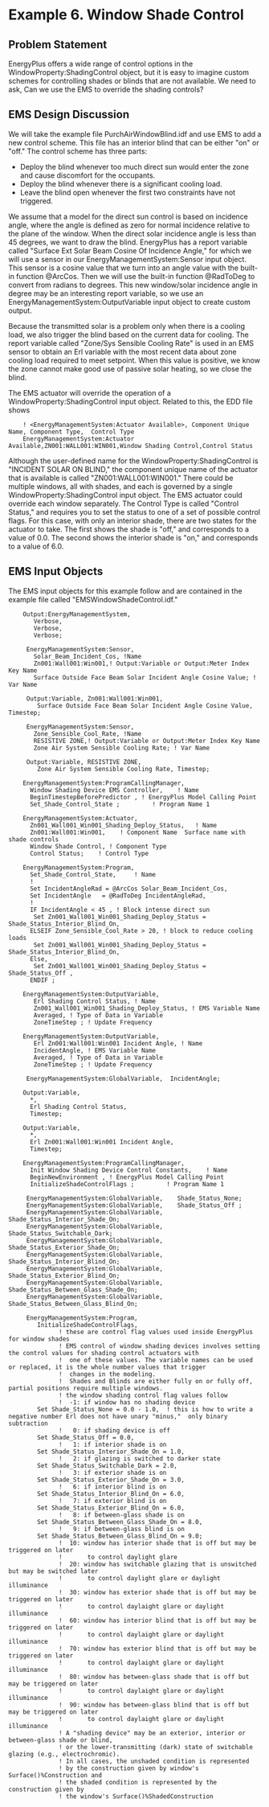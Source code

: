 # Example 6. Window Shade Control

## Problem Statement

EnergyPlus offers a wide range of control options in the WindowProperty:ShadingControl object, but it is easy to imagine custom schemes for controlling shades or blinds that are not available. We need to ask, Can we use the EMS to override the shading controls?

## EMS Design Discussion

We will take the example file PurchAirWindowBlind.idf and use EMS to add a new control scheme. This file has an interior blind that can be either "on" or "off."  The control scheme has three parts:

- Deploy the blind whenever too much direct sun would enter the zone and cause discomfort for the occupants.
- Deploy the blind whenever there is a significant cooling load.
- Leave the blind open whenever the first two constraints have not triggered.

We assume that a model for the direct sun control is based on incidence angle, where the angle is defined as zero for normal incidence relative to the plane of the window. When the direct solar incidence angle is less than 45 degrees, we want to draw the blind. EnergyPlus has a report variable called "Surface Ext Solar Beam Cosine Of Incidence Angle," for which we will use a sensor in our EnergyManagementSystem:Sensor input object. This sensor is a cosine value that we turn into an angle value with the built-in function @ArcCos. Then we will use the built-in function @RadToDeg to convert from radians to degrees. This new window/solar incidence angle in degree may be an interesting report variable, so we use an EnergyManagementSystem:OutputVariable input object to create custom output.

Because the transmitted solar is a problem only when there is a cooling load, we also trigger the blind based on the current data for cooling. The report variable called "Zone/Sys Sensible Cooling Rate" is used in an EMS sensor to obtain an Erl variable with the most recent data about zone cooling load required to meet setpoint. When this value is positive, we know the zone cannot make good use of passive solar heating, so we close the blind.

The EMS actuator will override the operation of a WindowProperty:ShadingControl input object. Related to this, the EDD file shows

~~~~~~~~~~~~~~~~~~~~
    ! <EnergyManagementSystem:Actuator Available>, Component Unique Name, Component Type,  Control Type
    EnergyManagementSystem:Actuator Available,ZN001:WALL001:WIN001,Window Shading Control,Control Status
~~~~~~~~~~~~~~~~~~~~

Although the user-defined name for the WindowProperty:ShadingControl is "INCIDENT SOLAR ON BLIND," the component unique name of the actuator that is available is called "ZN001:WALL001:WIN001."  There could be multiple windows, all with shades, and each is governed by a single WindowProperty:ShadingControl input object. The EMS actuator could override each window separately. The Control Type is called "Control Status," and requires you to set the status to one of a set of possible control flags. For this case, with only an interior shade, there are two states for the actuator to take. The first shows the shade is "off," and corresponds to a value of 0.0. The second shows the interior shade is "on," and corresponds to a value of 6.0.

## EMS Input Objects

The EMS input objects for this example follow and are contained in the example file called "EMSWindowShadeControl.idf."

~~~~~~~~~~~~~~~~~~~~
    Output:EnergyManagementSystem,
       Verbose,
       Verbose,
       Verbose;

     EnergyManagementSystem:Sensor,
       Solar_Beam_Incident_Cos, !Name
       Zn001:Wall001:Win001,! Output:Variable or Output:Meter Index Key Name
       Surface Outside Face Beam Solar Incident Angle Cosine Value; ! Var Name

     Output:Variable, Zn001:Wall001:Win001,
        Surface Outside Face Beam Solar Incident Angle Cosine Value, Timestep;

     EnergyManagementSystem:Sensor,
       Zone_Sensible_Cool_Rate, !Name
       RESISTIVE ZONE,! Output:Variable or Output:Meter Index Key Name
       Zone Air System Sensible Cooling Rate; ! Var Name

     Output:Variable, RESISTIVE ZONE,
        Zone Air System Sensible Cooling Rate, Timestep;

    EnergyManagementSystem:ProgramCallingManager,
      Window Shading Device EMS Controller,    ! Name
      BeginTimestepBeforePredictor , ! EnergyPlus Model Calling Point
      Set_Shade_Control_State ;         ! Program Name 1

    EnergyManagementSystem:Actuator,
      Zn001_Wall001_Win001_Shading_Deploy_Status,   ! Name
      Zn001:Wall001:Win001,    ! Component Name  Surface name with shade controls
      Window Shade Control, ! Component Type
      Control Status;    ! Control Type
~~~~~~~~~~~~~~~~~~~~

~~~~~~~~~~~~~~~~~~~~
    EnergyManagementSystem:Program,
      Set_Shade_Control_State,     ! Name
      !
      Set IncidentAngleRad = @ArcCos Solar_Beam_Incident_Cos,
      Set IncidentAngle   = @RadToDeg IncidentAngleRad,
      !
      IF IncidentAngle < 45 , ! Block intense direct sun
       Set Zn001_Wall001_Win001_Shading_Deploy_Status = Shade_Status_Interior_Blind_On,
      ELSEIF Zone_Sensible_Cool_Rate > 20, ! block to reduce cooling loads
       Set Zn001_Wall001_Win001_Shading_Deploy_Status = Shade_Status_Interior_Blind_On,
      Else,
       Set Zn001_Wall001_Win001_Shading_Deploy_Status = Shade_Status_Off ,
      ENDIF ;
~~~~~~~~~~~~~~~~~~~~

~~~~~~~~~~~~~~~~~~~~
    EnergyManagementSystem:OutputVariable,
       Erl Shading Control Status, ! Name
       Zn001_Wall001_Win001_Shading_Deploy_Status, ! EMS Variable Name
       Averaged, ! Type of Data in Variable
       ZoneTimeStep ; ! Update Frequency

    EnergyManagementSystem:OutputVariable,
       Erl Zn001:Wall001:Win001 Incident Angle, ! Name
       IncidentAngle, ! EMS Variable Name
       Averaged, ! Type of Data in Variable
       ZoneTimeStep ; ! Update Frequency

     EnergyManagementSystem:GlobalVariable,  IncidentAngle;

    Output:Variable,
      *,
      Erl Shading Control Status,
      Timestep;

    Output:Variable,
      *,
      Erl Zn001:Wall001:Win001 Incident Angle,
      Timestep;
~~~~~~~~~~~~~~~~~~~~

~~~~~~~~~~~~~~~~~~~~
    EnergyManagementSystem:ProgramCallingManager,
      Init Window Shading Device Control Constants,    ! Name
      BeginNewEnvironment , ! EnergyPlus Model Calling Point
      InitializeShadeControlFlags ;         ! Program Name 1

     EnergyManagementSystem:GlobalVariable,    Shade_Status_None;
     EnergyManagementSystem:GlobalVariable,    Shade_Status_Off ;
     EnergyManagementSystem:GlobalVariable,    Shade_Status_Interior_Shade_On;
     EnergyManagementSystem:GlobalVariable,    Shade_Status_Switchable_Dark;
     EnergyManagementSystem:GlobalVariable,    Shade_Status_Exterior_Shade_On;
     EnergyManagementSystem:GlobalVariable,    Shade_Status_Interior_Blind_On;
     EnergyManagementSystem:GlobalVariable,    Shade_Status_Exterior_Blind_On;
     EnergyManagementSystem:GlobalVariable,    Shade_Status_Between_Glass_Shade_On;
     EnergyManagementSystem:GlobalVariable,    Shade_Status_Between_Glass_Blind_On;

     EnergyManagementSystem:Program,
        InitializeShadeControlFlags,
              ! these are control flag values used inside EnergyPlus for window shades
              ! EMS control of window shading devices involves setting the control values for shading control actuators with
              !  one of these values. The variable names can be used or replaced, it is the whole number values that trigger
              !  changes in the modeling.
              !  Shades and Blinds are either fully on or fully off, partial positions require multiple windows.
              ! the window shading control flag values follow
              !  -1: if window has no shading device
        Set Shade_Status_None = 0.0 - 1.0,  ! this is how to write a negative number Erl does not have unary "minus,"  only binary subtraction
              !   0: if shading device is off
        Set Shade_Status_Off = 0.0,
              !   1: if interior shade is on
        Set Shade_Status_Interior_Shade_On = 1.0,
              !   2: if glazing is switched to darker state
        Set Shade_Status_Switchable_Dark = 2.0,
              !   3: if exterior shade is on
        Set Shade_Status_Exterior_Shade_On = 3.0,
              !   6: if interior blind is on
        Set Shade_Status_Interior_Blind_On = 6.0,
              !   7: if exterior blind is on
        Set Shade_Status_Exterior_Blind_On = 6.0,
              !   8: if between-glass shade is on
        Set Shade_Status_Between_Glass_Shade_On = 8.0,
              !   9: if between-glass blind is on
        Set Shade_Status_Between_Glass_Blind_On = 9.0;
              !  10: window has interior shade that is off but may be triggered on later
              !       to control daylight glare
              !  20: window has switchable glazing that is unswitched but may be switched later
              !       to control daylight glare or daylight illuminance
              !  30: window has exterior shade that is off but may be triggered on later
              !       to control daylaight glare or daylight illuminance
              !  60: window has interior blind that is off but may be triggered on later
              !       to control daylaight glare or daylight illuminance
              !  70: window has exterior blind that is off but may be triggered on later
              !       to control daylaight glare or daylight illuminance
              !  80: window has between-glass shade that is off but may be triggered on later
              !       to control daylaight glare or daylight illuminance
              !  90: window has between-glass blind that is off but may be triggered on later
              !       to control daylaight glare or daylight illuminance
              ! A "shading device" may be an exterior, interior or between-glass shade or blind,
              ! or the lower-transmitting (dark) state of switchable glazing (e.g., electrochromic).
              ! In all cases, the unshaded condition is represented
              ! by the construction given by window's Surface()%Construction and
              ! the shaded condition is represented by the construction given by
              ! the window's Surface()%ShadedConstruction
~~~~~~~~~~~~~~~~~~~~
